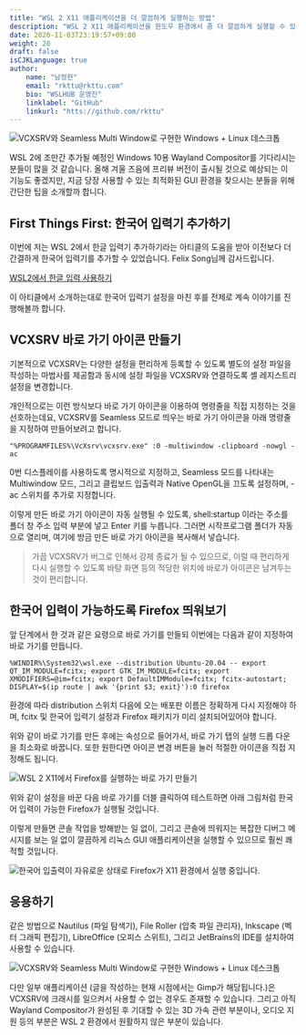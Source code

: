 ```yaml
---
title: "WSL 2 X11 애플리케이션을 더 깔끔하게 실행하는 방법"
description: "WSL 2 X11 애플리케이션을 윈도우 환경에서 좀 더 깔끔하게 실행할 수 있는 방법을 소개합니다."
date: 2020-11-03T23:19:57+09:00
weight: 20
draft: false
isCJKLanguage: true
author:
    name: "남정현"
    email: "rkttu@rkttu.com"
    bio: "WSLHUB 운영진"
    linklabel: "GitHub"
    linkurl: "htts://github.com/rkttu"
---
```


![VCXSRV와 Seamless Multi Window로 구현한 Windows + Linux 데스크톱](https://miro.medium.com/max/1400/1*pjvI3auVYN60R5BBGjWuhA.png)

WSL 2에 조만간 추가될 예정인 Windows 10용 Wayland Compositor를 기다리시는 분들이 많을 것 같습니다. 올해 겨울 즈음에 프리뷰 버전이 출시될 것으로 예상되는 이 기능도 좋겠지만, 지금 당장 사용할 수 있는 최적화된 GUI 환경을 찾으시는 분들을 위해 간단한 팁을 소개할까 합니다.

## First Things First: 한국어 입력기 추가하기

이번에 저는 WSL 2에서 한글 입력기 추가하기라는 아티클의 도움을 받아 이전보다 더 간결하게 한국어 입력기를 추가할 수 있었습니다. Felix Song님께 감사드립니다.

[WSL2에서 한글 입력 사용하기](https://sigmafelix.wordpress.com/2020/08/17/wsl2%ec%97%90%ec%84%9c-%ed%95%9c%ea%b8%80-%ec%9e%85%eb%a0%a5-%ec%82%ac%ec%9a%a9%ed%95%98%ea%b8%b0/)

이 아티클에서 소개하는대로 한국어 입력기 설정을 마친 후를 전제로 계속 이야기를 진행해볼까 합니다.

## VCXSRV 바로 가기 아이콘 만들기

기본적으로 VCXSRV는 다양한 설정을 편리하게 등록할 수 있도록 별도의 설정 파일을 작성하는 마법사를 제공함과 동시에 설정 파일을 VCXSRV와 연결하도록 셸 레지스트리 설정을 변경합니다.

개인적으로는 이런 방식보다 바로 가기 아이콘을 이용하여 명령줄을 직접 지정하는 것을 선호하는데요, VCXSRV를 Seamless 모드로 띄우는 바로 가기 아이콘을 아래 명령줄을 지정하여 만들어보려고 합니다.

```batch
"%PROGRAMFILES%\VcXsrv\vcxsrv.exe" :0 -multiwindow -clipboard -nowgl -ac
```

0번 디스플레이를 사용하도록 명시적으로 지정하고, Seamless 모드를 나타내는 Multiwindow 모드, 그리고 클립보드 입출력과 Native OpenGL을 끄도록 설정하며, -ac 스위치를 추가로 지정합니다.

이렇게 만든 바로 가기 아이콘이 자동 실행될 수 있도록, shell:startup 이라는 주소를 폴더 창 주소 입력 부분에 넣고 Enter 키를 누릅니다. 그러면 시작프로그램 폴더가 자동으로 열리며, 여기에 방금 만든 바로 가기 아이콘을 복사해서 넣습니다.

> 가끔 VCXSRV가 버그로 인해서 강제 종료가 될 수 있으므로, 이럴 때 편리하게 다시 실행할 수 있도록 바탕 화면 등의 적당한 위치에 바로가 아이콘은 남겨두는 것이 편리합니다.

## 한국어 입력이 가능하도록 Firefox 띄워보기

앞 단계에서 한 것과 같은 요령으로 바로 가기를 만들되 이번에는 다음과 같이 지정하여 바로 가기를 만듭니다.

```batch
%WINDIR%\System32\wsl.exe --distribution Ubuntu-20.04 -- export QT_IM_MODULE=fcitx; export GTK_IM_MODULE=fcitx; export XMODIFIERS=@im=fcitx; export DefaultIMModule=fcitx; fcitx-autostart; DISPLAY=$(ip route | awk '{print $3; exit}'):0 firefox
```

환경에 따라 distribution 스위치 다음에 오는 배포판 이름은 정확하게 다시 지정해야 하며, fcitx 및 한국어 입력기 설정과 Firefox 패키지가 미리 설치되어있어야 합니다.

위와 같이 바로 가기를 만든 후에는 속성으로 들어가서, 바로 가기 탭의 실행 드롭 다운을 최소화로 바꿉니다. 또한 원한다면 아이콘 변경 버튼을 눌러 적절한 아이콘을 직접 지정해도 됩니다.

![WSL 2 X11에서 Firefox를 실행하는 바로 가기 만들기](https://miro.medium.com/max/906/1*-AFzAv3UumWdBns6jOnhvQ.png)

위와 같이 설정을 바꾼 다음 바로 가기를 더블 클릭하여 테스트하면 아래 그림처럼 한국어 입력이 가능한 Firefox가 실행될 것입니다.

이렇게 만들면 콘솔 작업을 방해받는 일 없이, 그리고 콘솔에 띄워지는 복잡한 디버그 메시지를 보는 일 없이 깔끔하게 리눅스 GUI 애플리케이션을 실행할 수 있으므로 훨씬 쾌적할 것입니다.

![한국어 입출력이 자유로운 상태로 Firefox가 X11 환경에서 실행 중입니다.](https://miro.medium.com/max/1400/1*YeKXO1GmuXZyhUXG-xeY_w.png)

## 응용하기

같은 방법으로 Nautilus (파일 탐색기), File Roller (압축 파일 관리자), Inkscape (벡터 그래픽 편집기), LibreOffice (오피스 스위트), 그리고 JetBrains의 IDE를 설치하여 사용할 수 있습니다.

![VCXSRV와 Seamless Multi Window로 구현한 Windows + Linux 데스크톱](https://miro.medium.com/max/1400/1*pjvI3auVYN60R5BBGjWuhA.png)

다만 일부 애플리케이션 (글을 작성하는 현재 시점에서는 Gimp가 해당됩니다.)은 VCXSRV에 크래시를 일으켜서 사용할 수 없는 경우도 존재할 수 있습니다. 그리고 아직 Wayland Compositor가 완성된 후 기대할 수 있는 3D 가속 관련 부분이나, 오디오 지원 등의 부분은 WSL 2 환경에서 원활하지 않은 부분이 있습니다.

